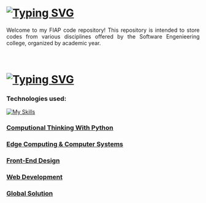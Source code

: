 # [![Typing SVG](https://readme-typing-svg.demolab.com?font=Fira+Code&weight=600&size=26&pause=1000&color=F73175&random=false&width=435&lines=Code+Repository+-+FIAP)](https://git.io/typing-svg)

<div align="justify">

Welcome to my FIAP code repository! This repository is intended to store codes from various disciplines offered by the Software Engenieering college, organized by academic year.

  
</div>

<br>

# [![Typing SVG](https://readme-typing-svg.demolab.com?font=Fira+Code&weight=600&size=22&pause=1000&color=F73175&random=false&width=435&lines=Year+1+-+Subjects+%E2%96%BC)](https://git.io/typing-svg)

<div>
  
  <h3>Technologies used: </h3>

  [![My Skills](https://skillicons.dev/icons?i=js,html,css,nodejs,react,python,cpp)](https://skillicons.dev)

 ### [Computional Thinking With Python](https://github.com/orgs/Rafafaaa-FIAP/repositories?q=CTP+sort%3Aname-asc)
 ### [Edge Computing & Computer Systems](https://github.com/orgs/Rafafaaa-FIAP/repositories?q=EDG+sort%3Aname-asc)
 ### [Front-End Design](https://github.com/orgs/Rafafaaa-FIAP/repositories?q=FRO+sort%3Aname-asc)
 ### [Web Development](https://github.com/orgs/Rafafaaa-FIAP/repositories?q=WEB+sort%3Aname-asc)
 ### [Global Solution](https://github.com/orgs/Rafafaaa-FIAP/repositories?q=GS01+sort%3Aname-asc)

</div>

